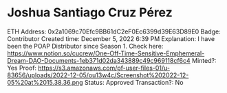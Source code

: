 # Joshua Santiago Cruz Pérez

ETH Address: 0x2a1069c70Efc9BB61dC2eF0Ec6399d39E63D89E0
Badge: Contributor
Created time: December 5, 2022 6:39 PM
Explanation: I have been the POAP Distributor since Season 1. Check here: https://www.notion.so/cucrew/One-Off-Time-Sensitive-Emphemeral-Dream-DAO-Documents-1eb371d02da343889c49c969118cf6c4
Minted?: Yes
Proof: https://s3.amazonaws.com/pf-user-files-01/u-83656/uploads/2022-12-05/ou13w4c/Screenshot%202022-12-05%20at%2015.38.36.png
Status: Approved
Transaction?: No